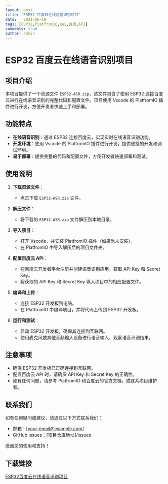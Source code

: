 ```yaml
---
layout: post
title: "ESP32 百度云在线语音识别项目"
date:   2021-06-19
tags: [ESP32,PlatfromIO,Key,百度,API]
comments: true
author: admin
---
```

# ESP32 百度云在线语音识别项目

## 项目介绍

本项目提供了一个资源文件 `ESP32-ASR.zip`，该文件包含了使用 ESP32 连接百度云进行在线语音识别的完整代码和配置文件。项目使用 Vscode 的 PlatfromIO 插件进行开发，方便开发者快速上手和部署。

## 功能特点

- **在线语音识别**：通过 ESP32 连接百度云，实现实时在线语音识别功能。
- **开发环境**：使用 Vscode 的 PlatfromIO 插件进行开发，提供便捷的开发和调试环境。
- **易于部署**：提供完整的代码和配置文件，方便开发者快速部署和测试。

## 使用说明

1. **下载资源文件**：
   - 点击下载 `ESP32-ASR.zip` 文件。

2. **解压文件**：
   - 将下载的 `ESP32-ASR.zip` 文件解压到本地目录。

3. **导入项目**：
   - 打开 Vscode，并安装 PlatfromIO 插件（如果尚未安装）。
   - 在 PlatfromIO 中导入解压后的项目文件夹。

4. **配置百度云 API**：
   - 在百度云开发者平台注册并创建语音识别应用，获取 API Key 和 Secret Key。
   - 将获取的 API Key 和 Secret Key 填入项目中的相应配置文件。

5. **编译和上传**：
   - 连接 ESP32 开发板到电脑。
   - 在 PlatfromIO 中编译项目，并将代码上传到 ESP32 开发板。

6. **运行和测试**：
   - 启动 ESP32 开发板，确保其连接到互联网。
   - 使用麦克风或其他音频输入设备进行语音输入，观察语音识别结果。

## 注意事项

- 确保 ESP32 开发板已正确连接到互联网。
- 配置百度云 API 时，请确保 API Key 和 Secret Key 的正确性。
- 如有任何问题，请参考 PlatfromIO 和百度云的官方文档，或联系项目维护者。

## 联系我们

如有任何疑问或建议，请通过以下方式联系我们：

- 邮箱：[your-email@example.com]
- GitHub Issues：[项目仓库地址]/issues

感谢您的使用和支持！

## 下载链接

[ESP32百度云在线语音识别项目](https://pan.quark.cn/s/650c92d92e1c)